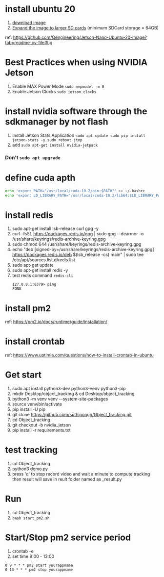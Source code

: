 # install ubuntu 20
1. [download image ](https://github.com/Qengineering/Jetson-Nano-Ubuntu-20-image?tab=readme-ov-file#tip)
2. [Expand the image to larger SD cards](https://github.com/Qengineering/Jetson-Nano-Ubuntu-20-image?tab=readme-ov-file#tip)  (minimum SDCard storage = 64GB)

ref: https://github.com/Qengineering/Jetson-Nano-Ubuntu-20-image?tab=readme-ov-file#tip

# Best Practices when using NVIDIA Jetson
1. Enable MAX Power Mode
`sudo nvpmodel -m 0`
2. Enable Jetson Clocks
`sudo jetson_clocks`

# install nvidia software through the sdkmanager by not flash
1. Install Jetson Stats Application
`
sudo apt update
sudo pip install jetson-stats -y
sudo reboot
jtop
`
2. add
`sudo apt-get install nvidia-jetpack`

### Don't `sudo apt upgrade`

# define cuda apth
``` bash
echo 'export PATH="/usr/local/cuda-10.2/bin:$PATH"' >> ~/.bashrc
echo 'export LD_LIBRARY_PATH="/usr/local/cuda-10.2/lib64:$LD_LIBRARY_PATH"' >> ~/.bashrc
```

# install redis
1. sudo apt-get install lsb-release curl gpg -y
2. curl -fsSL https://packages.redis.io/gpg | sudo gpg --dearmor -o /usr/share/keyrings/redis-archive-keyring.gpg
3. sudo chmod 644 /usr/share/keyrings/redis-archive-keyring.gpg
4. echo "deb [signed-by=/usr/share/keyrings/redis-archive-keyring.gpg] https://packages.redis.io/deb $(lsb_release -cs) main" | sudo tee /etc/apt/sources.list.d/redis.list
5. sudo apt-get update
6. sudo apt-get install redis -y
7. test redis command `redis-cli`
    ```
    127.0.0.1:6379> ping
    PONG 
    ```

# install pm2
ref: https://pm2.io/docs/runtime/guide/installation/

# install crontab
ref: https://www.uptimia.com/questions/how-to-install-crontab-in-ubuntu

# Get start
1. sudo apt install python3-dev python3-venv python3-pip 
2. mkdir Desktop/object_tracking & cd Desktop/object_tracking
3. python3 -m venv venv --system-site-packages
4. source venv/bin/activate
5. pip install -U pip
6. git clone https://github.com/suthipongg/Object_tracking.git
7. cd Object_tracking
8. git checkout -b nvidia_jetson
6. pip install -r requirements.txt

# test tracking
1. cd Object_tracking
2. python3 demo.py
3. press 'q' to stop record video and wait a minute to compute tracking then result will save in reult folder named as <timestamp>_result.py

# Run
1. cd Object_tracking
2. `bash start_pm2.sh`

# Start/Stop pm2 service period
1. crontab -e
2. set time 9:00 - 13:00
```
0 9 * * * pm2 start yourappname
0 13 * * * pm2 stop yourappname
```